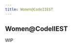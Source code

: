 ```yaml
---
title: Women@CodeIIEST
---
```


<div class="text-center">
  <!-- You can use Vue components inside markdown -->
  <carbon-dicom-overlay class="text-4xl -mb-6 m-auto" />
  <h2>Women@CodeIIEST</h2>
</div>

WIP
